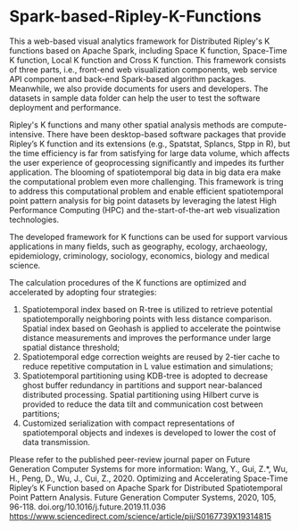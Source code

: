 # Spark-based-Ripley-K-Functions

This a web-based visual analytics framework for Distributed Ripley's K functions based on Apache Spark, including Space K function, Space-Time K function, Local K function and Cross K function. This framework consists of three parts, i.e., front-end web visualization components, web service API component and back-end Spark-based algorithm packages. Meanwhile, we also provide documents for users and developers. The datasets in sample data folder can help the user to test the software deployment and performance.

Ripley's K functions and many other spatial analysis methods are compute-intensive. There have been desktop-based software packages that provide Ripley’s K function and its extensions (e.g., Spatstat, Splancs, Stpp in R), but the time efficiency is far from satisfying for large data volume, which affects the user experience of geoprocessing significantly and impedes its further application. The blooming of  spatiotemporal big data in big data era make the computational problem even more challenging. This framework is tring to address this computational problem and enable efficient spatiotemporal point pattern analysis for big point datasets by leveraging the latest High Performance Computing (HPC) and the-start-of-the-art web visualization technologies. 

The developed framework for K functions can be used for support varvious applications in many fields, such as geography, ecology, archaeology, epidemiology, criminology, sociology, economics, biology and medical science. 

The calculation procedures of the K functions are optimized and accelerated by adopting four strategies:
1) Spatiotemporal index based on R-tree is utilized to retrieve potential spatiotemporally neighboring points with less distance comparison. Spatial index based on Geohash is applied to accelerate the pointwise distance measurements and improves the performance under large spatial distance threshold; 
2) Spatiotemporal edge correction weights are reused by 2-tier cache to reduce repetitive computation in L value estimation and simulations; 
3) Spatiotemporal partitioning using KDB-tree is adopted to decrease ghost buffer redundancy in partitions and support near-balanced distributed processing. Spatial partitioning using Hilbert curve is provided to reduce the data tilt and communication cost between partitions; 
4) Customized serialization with compact representations of spatiotemporal objects and indexes is developed to lower the cost of data transmission.

Please refer to the published peer-review journal paper on Future Generation Computer Systems for more information: 
Wang, Y., Gui, Z.*, Wu, H., Peng, D., Wu, J., Cui, Z., 2020. Optimizing and Accelerating Space-Time Ripley’s K Function based on Apache Spark for Distributed Spatiotemporal Point Pattern Analysis. Future Generation Computer Systems, 2020, 105, 96-118. doi.org/10.1016/j.future.2019.11.036    
https://www.sciencedirect.com/science/article/pii/S0167739X19314815
